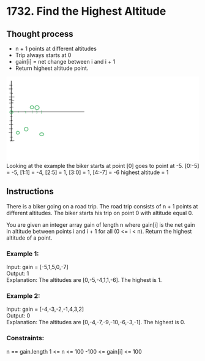 <h1>1732. Find the Highest Altitude</h1>
<h2>Thought process</h2>
<ul>
    <li>n + 1 points at different altitudes</li>
    <li>Trip always starts at 0</li>
    <li>gain[i] = net change between i and i + 1</li>
    <li>Return highest altitude point.</li>
</ul>
<img src="New folder/Problem_Example.jpg" alt="Picture showing how I interpret the problem to work"></img>
Looking at the example the biker starts at point [0] goes to point at -5. 
[0:-5] = -5, [1:1] = -4, [2:5] = 1, [3:0] = 1, [4:-7] = -6
highest altitude = 1


<h2>Instructions</h2> 
There is a biker going on a road trip. The road trip consists of n + 1 points at different altitudes. The biker starts his trip on point 0 with altitude equal 0.

You are given an integer array gain of length n where gain[i] is the net gain in altitude between points i​​​​​​ and i + 1 for all (0 <= i < n). Return the highest altitude of a point.

 

<h3>Example 1:</h3>

Input: gain = [-5,1,5,0,-7]<br>
Output: 1<br>
Explanation: The altitudes are [0,-5,-4,1,1,-6]. The highest is 1.

<h3>Example 2:</h3>

Input: gain = [-4,-3,-2,-1,4,3,2]<br>
Output: 0<br>
Explanation: The altitudes are [0,-4,-7,-9,-10,-6,-3,-1]. The highest is 0.
 

<h3>Constraints:</h3>

n == gain.length
1 <= n <= 100
-100 <= gain[i] <= 100
